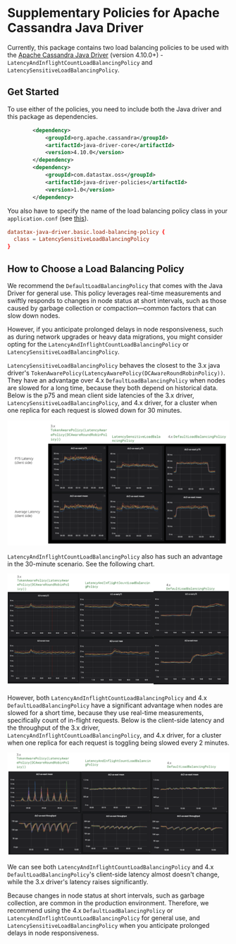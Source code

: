 # Supplementary Policies for Apache Cassandra Java Driver
Currently, this package contains two load balancing policies to be used with the [Apache Cassandra Java Driver](https://github.com/apache/cassandra-java-driver) (version 4.10.0+) - `LatencyAndInflightCountLoadBalancingPolicy` and `LatencySensitiveLoadBalancingPolicy`.

## Get Started
To use either of the policies, you need to include both the Java driver and this package as dependencies.
```xml
        <dependency>
            <groupId>org.apache.cassandra</groupId>
            <artifactId>java-driver-core</artifactId>
            <version>4.10.0</version>
        </dependency>
        <dependency>
            <groupId>com.datastax.oss</groupId>
            <artifactId>java-driver-policies</artifactId>
            <version>1.0</version>
        </dependency>
```

You also have to specify the name of the load balancing policy class in your `application.conf` (see [this](https://docs.datastax.com/en/developer/java-driver/4.17/manual/core/load_balancing/index.html#load-balancing)).
```conf
datastax-java-driver.basic.load-balancing-policy {
  class = LatencySensitiveLoadBalancingPolicy
}
```

## How to Choose a Load Balancing Policy
We recommend the `DefaultLoadBalancingPolicy` that comes with the Java Driver for general use. 
This policy leverages real-time measurements and swiftly responds to changes in node status at short intervals, such as those caused by garbage collection or compaction—common factors that can slow down nodes. 

However, if you anticipate prolonged delays in node responsiveness, such as during network upgrades or heavy data migrations, you might consider opting for the `LatencyAndInflightCountLoadBalancingPolicy` or `LatencySensitiveLoadBalancingPolicy`.

`LatencySensitiveLoadBalancingPolicy` behaves the closest to the 3.x java driver's `TokenAwarePolicy(LatencyAwarePolicy(DCAwareRoundRobinPolicy))`. 
They have an advantage over 4.x `DefaultLoadBalancingPolicy` when nodes are slowed for a long time, because they both depend on historical data. 
Below is the p75 and mean client side latencies of the 3.x driver, `LatencySensitiveLoadBalancingPolicy`, and 4.x driver, for a cluster when one replica for each request is slowed down for 30 minutes.

![LatencySensitiveLoadBalancingPolicy-latencies-30mins](./pics/LS-latencies-30mins.png)

`LatencyAndInflightCountLoadBalancingPolicy` also has such an advantage in the 30-minute scenario. See the following chart.

![LatencyAndInflightCountLoadBalancingPolicy-latencies-30mins](./pics/LNIFC-latencies-30mins.png)

However, both `LatencyAndInflightCountLoadBalancingPolicy` and 4.x `DefaultLoadBalancingPolicy` have a significant advantage when nodes are slowed for a short time, because they use real-time measurements, specifically count of in-flight requests.
Below is the client-side latency and the throughput of the 3.x driver, `LatencyAndInflightCountLoadBalancingPolicy`, and 4.x driver, for a cluster when one replica for each request is toggling being slowed every 2 minutes.

![LatencyAndInflightCountLoadBalancingPolicy-toggling](./pics/LNIFC-toggling.png)

We can see both `LatencyAndInflightCountLoadBalancingPolicy` and 4.x `DefaultLoadBalancingPolicy`'s client-side latency almost doesn't change, while the 3.x driver's latency raises significantly.

Because changes in node status at short intervals, such as garbage collection, are common in the production environment.
Therefore, we recommend using the 4.x `DefaultLoadBalancingPolicy` or `LatencyAndInflightCountLoadBalancingPolicy` for general use, and `LatencySensitiveLoadBalancingPolicy` when you anticipate prolonged delays in node responsiveness.
